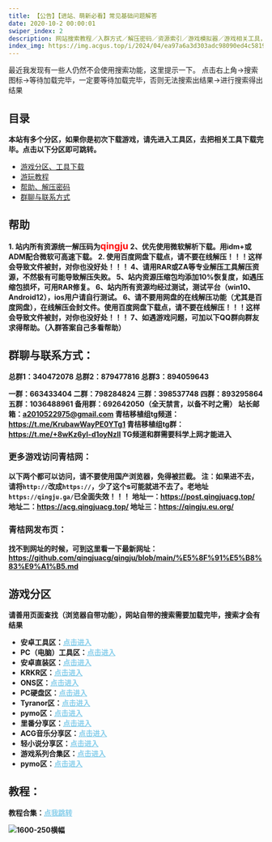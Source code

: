 ```yaml
---
title: 【公告】【进站、萌新必看】常见基础问题解答
date: 2020-10-2 00:00:01
swiper_index: 2
description: 网站搜索教程／入群方式／解压密码／资源索引／游戏模拟器／游戏相关工具，此处包含所有资源（工具、游戏）链接，方便快速找到资源。
index_img: https://img.acgus.top/i/2024/04/ea97a6a3d303adc98090ed4c58192933.webp
---
```

<p class="note note-success">最近我发现有一些人仍然不会使用搜索功能，这里提示一下。
点击右上角→搜索图标→等待加载完毕，一定要等待加载完毕，否则无法搜索出结果→进行搜索得出结果</p>

## 目录
**本站有多个分区，如果你是初次下载游戏，请先进入工具区，去把相关工具下载完毕。点击以下分区即可跳转。**
<!-- <font color=#FF00FF size=3>**如果您觉得本站不错，可以适当捐赠，捐赠入口：https://post.qingjuacg.top/donation/**</font> -->
- [游戏分区、工具下载](#click_me_jump1)
- [游玩教程](#click_me_jump6)
- [帮助、解压密码](#click_me_jump2)
- [群聊与联系方式](#click_me_jump3)
<!-- - [关于捐赠](#click_me_jump4) -->

## <span id="click_me_jump2">帮助</span>
**1. 站内所有资源统一解压码为<font color=#FF0000 size=4>qingju**</font>
<b>2、优先使用微软解析下载。用idm+或ADM配合微软可高速下载。
2. 使用百度网盘下载点，请不要在线解压！！！这样会导致文件被封，对你也没好处！！！
4、请用RAR或ZA等专业解压工具解压资源，不然极有可能导致解压失败。
5、站内资源压缩包均添加10%恢复度，如遇压缩包损坏，可用RAR修复。
6、站内所有资源均经过测试，测试平台（win10、Android12），ios用户请自行测试。
6、请不要用网盘的在线解压功能（尤其是百度网盘），在线解压会封文件。使用百度网盘下载点，请不要在线解压！！！这样会导致文件被封，对你也没好处！！！
7、如遇游戏问题，可加以下QQ群向群友求得帮助。（入群答案自己多看帮助）

## <span id="click_me_jump3">群聊与联系方式：</span>
总群1：340472078
总群2：879477816
总群3：894059643

一群：663433404
二群：798284824
三群：398537748
四群：893295864
五群：1036488961
备用群：692642050（全天禁言，以备不时之需）
站长邮箱：a2010522975@gmail.com
青桔移植组tg频道：https://t.me/KrubawWayPE0YTg1
青桔移植组tg群：https://t.me/+8wKz6yl-d1oyNzll
TG频道和群需要科学上网才能进入

### 更多游戏访问青桔网：
以下两个都可以访问，请不要使用国产浏览器，免得被拦截。
注：如果进不去，请将```http://```改成```https://```，少了这个s可能就进不去了。老地址```https://qingju.ga/```已全面失效！！！
地址一：https://post.qingjuacg.top/
地址二：https://acg.qingjuacg.top/
地址三：https://qingju.eu.org/

### 青桔网发布页：
找不到网址的时候，可到这里看一下最新网址：https://github.com/qingjuacg/qingju/blob/main/%E5%8F%91%E5%B8%83%E9%A1%B5.md

## <span id="click_me_jump1">游戏分区</span>
**请善用页面查找（浏览器自带功能），网站自带的搜索需要加载完毕，搜索才会有结果**

- <b>安卓工具区：</b><a href="https://post.qingjuacg.top/Partition/Android_tool/" style="color: #87CEEB;"><b>点击进入</b></a>
- <b>PC（电脑）工具区：</b><a href="https://post.qingjuacg.top/Partition/PC_tool/" style="color: #87CEEB;"><b>点击进入</b></a>
- <b>安卓直装区：</b><a href="https://post.qingjuacg.top/Partition/Android/" style="color: #87CEEB;"><b>点击进入</b></a>
- <b>KRKR区：</b><a href="https://post.qingjuacg.top/Partition/KRKR/" style="color: #87CEEB;"><b>点击进入</b></a>
- <b>ONS区：</b><a href="https://post.qingjuacg.top/Partition/ONS/" style="color: #87CEEB;"><b>点击进入</b></a>
- <b>PC硬盘区：</b><a href="https://post.qingjuacg.top/Partition/PC/" style="color: #87CEEB;"><b>点击进入</b></a>
- <b>Tyranor区：</b><a href="https://post.qingjuacg.top/Partition/Tyranor/" style="color: #87CEEB;"><b>点击进入</b></a>
- <b>pymo区：</b><a href="https://post.qingjuacg.top/Partition/pymo/" style="color: #87CEEB;"><b>点击进入</b></a>
- <b>里番分享区：</b><a href="https://post.qingjuacg.top/Partition/Animation/" style="color: #87CEEB;"><b>点击进入</b></a>
- <b>ACG音乐分享区：</b><a href="https://post.qingjuacg.top/Partition/ACGMusic/" style="color: #87CEEB;"><b>点击进入</b></a>
- <b>轻小说分享区：</b><a href="https://post.qingjuacg.top/Partition/Light_Novel/" style="color: #87CEEB;"><b>点击进入</b></a>
- <b>游戏系列合集区：</b><a href="https://post.qingjuacg.top/Partition/Collection/" style="color: #87CEEB;"><b>点击进入</b></a>
- <b>pymo区：</b><a href="https://post.qingjuacg.top/Partition/pymo/" style="color: #87CEEB;"><b>点击进入</b></a>

<!-- <span id="click_me_jump4"></span> -->
<!-- ## <span id="click_me_jump5">关于捐赠：</span> -->
<!-- - 一直会保持免费，不会改变～～ ♥ -->
<!-- - 由于服务器和域名以及硬盘等各项开支较大～～ -->
<!-- - 如果帮助到你并且你有一定的经济能力，可以进行捐赠哦（金额不限） -->
<!-- - 维护不易，且行且珍惜。 -->
<!--  -->
<!-- ![支付宝捐赠入口](http://shp.qpic.cn/collector/2010522975/69d4048e-4385-4514-8932-028b2366373a/0) -->
<!-- ![微信捐赠入口](http://shp.qpic.cn/collector/2010522975/ec74e044-ba96-413a-a80b-534ad73ebfe2/0) -->
<!-- ![QQ捐赠入口](http://shp.qpic.cn/collector/2010522975/38145ce6-314c-402a-bec2-6d45b0e3f1ef/0) -->

<span id="click_me_jump6"></span>
## 教程：
<b>教程合集：</b><a href="https://post.qingjuacg.top/tutorial/000/" style="color: #87CEEB;"><b>点我跳转</b></a>


![1600-250横幅](https://img.acgus.top/i/2024/07/478f689b8021d8d499ab43d21acf137a.gif)


<a style="padding: 0" href="https://www.dongbeiji.com/9388.html"><img style="max-width:100%" src="https://img.acgus.top/i/2024/07/478f689b8021d8d499ab43d21acf137a.gif" alt=""></a>

